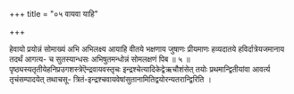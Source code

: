 +++
title = "०५ वायवा याहि"

+++

हेवायो प्रयोन्नं सोमाख्यं अभि अभिलक्ष्य आयाहि वीतये भक्षणाय जुषाणः प्रीयमाणः हव्यदातये हविर्दात्रेयजमानाय तदर्थं आगत्य- च सुतस्यान्धसः अभिषुतमन्धोन्नं सोमलक्षणं पिब ॥ ५ ॥ पृष्ठ्यस्यतृतीयेहनिप्रउगशस्त्रेऎन्द्रवायवस्तृचः इन्द्रश्चेत्यादिकेद्वेऋचौशंसेत् तयोः प्रथमान्द्वितीयांवा आवर्त्य तृचंसम्पादयेत् तथाचसू- त्रितं-इन्द्रश्चवायवेषांसुतानामितिद्वयोरन्यतरान्द्विरिति ।